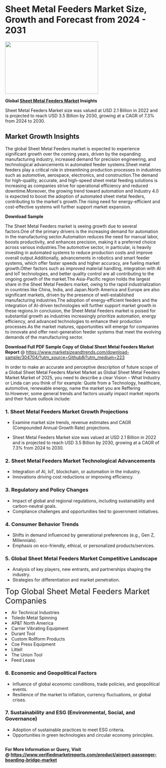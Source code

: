<H1>Sheet Metal Feeders Market Size, Growth and Forecast from 2024 - 2031</H1><img class="aligncenter size-medium wp-image-584254" src="https://thirdeyenews.in/wp-content/uploads/2024/09/Global-Market-Research-300x168.jpeg" alt="" width="300" height="168" /><p><strong>Global&nbsp;<a href="https://www.marketsizeandtrends.com/download-sample/304704/?utm_source=Github8j?utm_medium=223">Sheet Metal Feeders Market</a> Insights</strong></p><p>Sheet Metal Feeders Market size was valued at USD 2.1 Billion in 2022 and is projected to reach USD 3.5 Billion by 2030, growing at a CAGR of 7.3% from 2024 to 2030.</p><p><h2>Market Growth Insights</h2> <p>The global Sheet Metal Feeders market is expected to experience significant growth over the coming years, driven by the expanding manufacturing industry, increased demand for precision engineering, and technological advancements in automated feeder systems.Sheet metal feeders play a critical role in streamlining production processes in industries such as automotive, aerospace, electronics, and construction.The demand for high-quality, accurate, and high-speed sheet metal feeding solutions is increasing as companies strive for operational efficiency and reduced downtime.Moreover, the growing trend toward automation and Industry 4.0 is expected to boost the adoption of automated sheet metal feeders, contributing to the market's growth.The rising need for energy-efficient and cost-effective systems will further support market expansion.</p> <p><strong>Download Sample</strong></p> <p>The Sheet Metal Feeders market is seeing growth due to several factors.One of the primary drivers is the increasing demand for automation in the manufacturing sector.Automation reduces the need for manual labor, boosts productivity, and enhances precision, making it a preferred choice across various industries.The automotive sector, in particular, is heavily investing in automated systems to reduce production costs and improve overall output.Additionally, advancements in robotics and smart feeder systems, which offer faster speeds and higher accuracy, are fueling market growth.Other factors such as improved material handling, integration with AI and IoT technologies, and better quality control are all contributing to the ongoing growth of the market.The Asia-Pacific region holds the largest share in the Sheet Metal Feeders market, owing to the rapid industrialization in countries like China, India, and Japan.North America and Europe are also significant markets, driven by the presence of well-established manufacturing industries.The adoption of energy-efficient feeders and the integration of AI-driven technologies will further support market growth in these regions.In conclusion, the Sheet Metal Feeders market is poised for substantial growth as industries increasingly prioritize automation, energy efficiency, and advanced technologies to enhance their production processes.As the market matures, opportunities will emerge for companies to innovate and offer next-generation feeder systems that meet the evolving demands of the manufacturing sector.</p> <p><span class=""><strong>Download Full PDF Sample Copy of Global Sheet Metal Feeders Market Report</strong> @ <a href="https://www.marketsizeandtrends.com/download-sample/304704/?utm_source=Github8j?utm_medium=223" target="_blank">https://www.marketsizeandtrends.com/download-sample/304704/?utm_source=Github8j?utm_medium=223</a></span></p><p>In order to make an accurate and perceptive description of future scope of a Global&nbsp;Sheet Metal Feeders Market Market as Global&nbsp;Sheet Metal Feeders Market Market of 2025, you need to describe a clear Vision &ndash; What Industry or Linda can you think of for example: Quote from a Technology, healthcare, automotive, renewable energy, name the market you are Reffering to.However, some general trends and factors usually impact market reports and their future outlook include:</p><h3>1.&nbsp;<strong>Sheet Metal Feeders Market Growth Projections</strong></h3><ul><li>Examine market size trends, revenue estimates and CAGR (Compounded Annual Growth Rate) projections.</li><li><p>Sheet Metal Feeders Market size was valued at USD 2.1 Billion in 2022 and is projected to reach USD 3.5 Billion by 2030, growing at a CAGR of 7.3% from 2024 to 2030.</p></li></ul><h3>2.&nbsp;<strong>Sheet Metal Feeders Market Technological Advancements</strong></h3><ul><li>Integration of AI, IoT, blockchain, or automation in the industry.</li><li>Innovations driving cost reductions or improving efficiency.</li></ul><h3>3.&nbsp;<strong>Regulatory and Policy Changes</strong></h3><ul><li>Impact of global and regional regulations, including sustainability and carbon-neutral goals.</li><li>Compliance challenges and opportunities tied to government initiatives.</li></ul><h3>4.&nbsp;<strong>Consumer Behavior Trends</strong></h3><ul><li>Shifts in demand influenced by generational preferences (e.g., Gen Z, Millennials).</li><li>Emphasis on eco-friendly, ethical, or personalized products/services.</li></ul><h3>5.&nbsp;<strong>Global Sheet Metal Feeders Market Competitive Landscape</strong></h3><ul><li>Analysis of key players, new entrants, and partnerships shaping the industry.</li><li>Strategies for differentiation and market penetration.</li></ul><p data-pm-slice="1 1 []"><span style="color: inherit; font-family: inherit; font-size: 25px;">Top Global Sheet Metal Feeders Market Companies</span></p><div class="" data-test-id=""><p><li>Air Technical Industries</li><li> Toledo Metal Spinning</li><li> AP&T North America</li><li> Carrier Vibrating Equipment</li><li> Durant Tool</li><li> Custom Rollform Products</li><li> Coe Press Equipment</li><li> Littell</li><li> The Union Tool</li><li> Feed Lease</li></p></div><h3>6.&nbsp;<strong>Economic and Geopolitical Factors</strong></h3><ul><li>Influence of global economic conditions, trade policies, and geopolitical events.</li><li>Resilience of the market to inflation, currency fluctuations, or global crises.</li></ul><h3>7.&nbsp;<strong>Sustainability and ESG (Environmental, Social, and Governance)</strong></h3><ul><li>Adoption of sustainable practices to meet ESG criteria.</li><li>Opportunities in green technologies and circular economy principles.</li></ul><h2><strong style="font-size: 14px;">For More Information or Query, Visit @&nbsp;</strong><a style="background-color: #ffffff; font-size: 14px;" href="https://www.marketsizeandtrends.com/report/sheet-metal-feeders-market/" target="_blank">https://www.verifiedmarketreports.com/product/airport-passenger-boarding-bridge-market</a></h2>